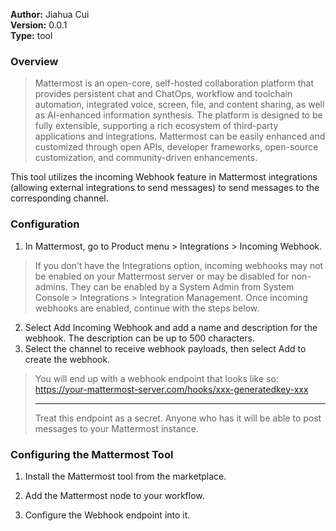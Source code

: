 **Author:** Jiahua Cui  
**Version:** 0.0.1  
**Type:** tool  

### Overview

> Mattermost is an open-core, self-hosted collaboration platform that provides persistent chat and ChatOps, workflow and toolchain automation, integrated voice, screen, file, and content sharing, as well as AI-enhanced information synthesis. The platform is designed to be fully extensible, supporting a rich ecosystem of third-party applications and integrations. Mattermost can be easily enhanced and customized through open APIs, developer frameworks, open-source customization, and community-driven enhancements.

This tool utilizes the incoming Webhook feature in Mattermost integrations (allowing external integrations to send messages) to send messages to the corresponding channel.

### Configuration
1. In Mattermost, go to Product menu > Integrations > Incoming Webhook.
> If you don’t have the Integrations option, incoming webhooks may not be enabled on your Mattermost server or may be disabled for non-admins. They can be enabled by a System Admin from System Console > Integrations > Integration Management. Once incoming webhooks are enabled, continue with the steps below.
2. Select Add Incoming Webhook and add a name and description for the webhook. The description can be up to 500 characters.
3. Select the channel to receive webhook payloads, then select Add to create the webhook.
> You will end up with a webhook endpoint that looks like so:
https://your-mattermost-server.com/hooks/xxx-generatedkey-xxx<hr />
Treat this endpoint as a secret. Anyone who has it will be able to post messages to your Mattermost instance.

### Configuring the Mattermost Tool
1. Install the Mattermost tool from the marketplace.  

2. Add the Mattermost node to your workflow.  

3. Configure the Webhook endpoint into it.